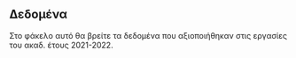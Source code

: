## Δεδομένα

Στο φάκελο αυτό θα βρείτε τα δεδομένα που αξιοποιήθηκαν στις εργασίες του ακαδ. έτους 2021-2022.
